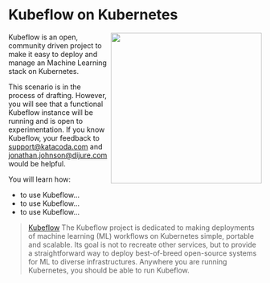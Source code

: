 # Kubeflow on Kubernetes #

<img align="right" src="/javajon/courses/kubernetes-ml/kubeflow-playground/assets/kubeflow.jpg" width="300">

Kubeflow is an open, community driven project to make it easy to deploy and manage an Machine Learning stack on Kubernetes.

This scenario is in the process of drafting. However, you will see that a functional Kubeflow instance will be running and is open to experimentation. If you know Kubeflow, your feedback to support@katacoda.com and jonathan.johnson@dijure.com would be helpful.

You will learn how:

- to use Kubeflow...
- to use Kubeflow...
- to use Kubeflow...

> [Kubeflow](https://www.kubeflow.org/) The Kubeflow project is dedicated to making deployments of machine learning (ML) workflows on Kubernetes simple, portable and scalable. Its goal is not to recreate other services, but to provide a straightforward way to deploy best-of-breed open-source systems for ML to diverse infrastructures. Anywhere you are running Kubernetes, you should be able to run Kubeflow.
